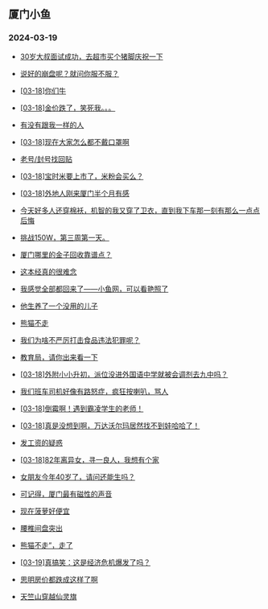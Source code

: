 ## 厦门小鱼 
### 2024-03-19

+ [30岁大叔面试成功，去超市买个猪脚庆祝一下](http://bbs.xmfish.com/read-htm-tid-18161989.html)

+ [说好的崩盘呢？就问你服不服？](http://bbs.xmfish.com/read-htm-tid-18162058.html)

+ [[03-18]你们牛](http://bbs.xmfish.com/read-htm-tid-18162005.html)

+ [[03-18]金价跌了，笑死我。。。](http://bbs.xmfish.com/read-htm-tid-18162222.html)

+ [有没有跟我一样的人](http://bbs.xmfish.com/read-htm-tid-18161976.html)

+ [[03-18]现在大家怎么都不戴口罩啊](http://bbs.xmfish.com/read-htm-tid-18162012.html)

+ [老号/封号找回贴](http://bbs.xmfish.com/read-htm-tid-18161978.html)

+ [[03-18]宝时米要上市了，米粉会买么？](http://bbs.xmfish.com/read-htm-tid-18162185.html)

+ [[03-18]外地人刚来厦门半个月有感](http://bbs.xmfish.com/read-htm-tid-18162187.html)

+ [今天好多人还穿棉袄，机智的我又穿了卫衣，直到我下车那一刻有那么一点点后悔](http://bbs.xmfish.com/read-htm-tid-18161993.html)

+ [挑战150W，第三周第一天。](http://bbs.xmfish.com/read-htm-tid-18162315.html)

+ [厦门哪里的金子回收靠谱点？](http://bbs.xmfish.com/read-htm-tid-18162113.html)

+ [这本经真的很难念](http://bbs.xmfish.com/read-htm-tid-18162373.html)

+ [我感觉全部都回来了——小鱼网，可以看艳照了](http://bbs.xmfish.com/read-htm-tid-18162336.html)

+ [他生养了一个没用的儿子](http://bbs.xmfish.com/read-htm-tid-18162468.html)

+ [熊猫不走](http://bbs.xmfish.com/read-htm-tid-18162294.html)

+ [我们为啥不严厉打击食品违法犯罪呢？](http://bbs.xmfish.com/read-htm-tid-18162233.html)

+ [教育局，请你出来看一下](http://bbs.xmfish.com/read-htm-tid-18162552.html)

+ [[03-18]外附小小升初，派位没进外国语中学就被会调剂去九中吗？](http://bbs.xmfish.com/read-htm-tid-18162408.html)

+ [我们班车司机好像有路怒症，疯狂按喇叭，骂人](http://bbs.xmfish.com/read-htm-tid-18162452.html)

+ [[03-18]倒霉啊！遇到霸凌学生的老师！](http://bbs.xmfish.com/read-htm-tid-18162440.html)

+ [[03-18]真是没想到啊，万达沃尔玛居然找不到娃哈哈了！](http://bbs.xmfish.com/read-htm-tid-18162547.html)

+ [发工资的疑惑](http://bbs.xmfish.com/read-htm-tid-18162628.html)

+ [[03-18]82年离异女，寻一良人，我想有个家](http://bbs.xmfish.com/read-htm-tid-18162361.html)

+ [女朋友今年40岁了，请问还能生吗？](http://bbs.xmfish.com/read-htm-tid-18162736.html)

+ [可记得，厦门最有磁性的声音](http://bbs.xmfish.com/read-htm-tid-18162557.html)

+ [现在菠萝好便宜](http://bbs.xmfish.com/read-htm-tid-18162466.html)

+ [腰椎间盘突出](http://bbs.xmfish.com/read-htm-tid-18162525.html)

+ [熊猫不走”，走了](http://bbs.xmfish.com/read-htm-tid-18162535.html)

+ [[03-19]真搞笑：这是经济危机爆发了吗？](http://bbs.xmfish.com/read-htm-tid-18162768.html)

+ [思明房价都跌成这样了啊](http://bbs.xmfish.com/read-htm-tid-18162486.html)

+ [天竺山穿越仙灵旗](http://bbs.xmfish.com/read-htm-tid-18162551.html)

